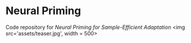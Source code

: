 # Neural Priming

Code repository for *Neural Priming for Sample-Efficient Adaptation*
<img src='assets/teaser.jpg', width = 500>
